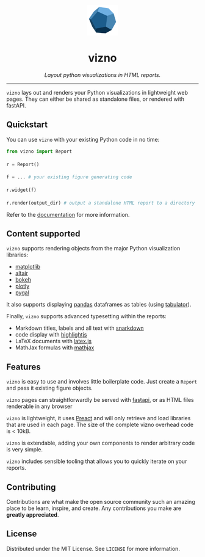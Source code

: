 <p align="center">
  <a href="https://github.com/victorbenichoux/vizno">
    <img src="https://raw.githubusercontent.com/victorbenichoux/vizno/main/.github/resources/vizno.svg" alt="Logo" width="80" height="80">
  </a>
</p>
<h1 align="center"> vizno </h1>
<p align="center">
  <em>Layout python visualizations in HTML reports.</em>
</p>
    
---

`vizno` lays out and renders your Python visualizations in lightweight web pages. They can either be shared as standalone files, or rendered with fastAPI.

## Quickstart

You can use `vizno` with your existing Python code in no time:

```python
from vizno import Report

r = Report()

f = ... # your existing figure generating code

r.widget(f)

r.render(output_dir) # output a standalone HTML report to a directory
```

Refer to the [documentation](https://victorbenichoux.github.io/vizno/) for more information.

## Content supported

`vizno` supports rendering objects from the major Python visualization libraries:

- [matplotlib](https://matplotlib.org/)
- [altair](https://altair-viz.github.io/)
- [bokeh](https://docs.bokeh.org/en/latest/index.html#)
- [plotly](https://github.com/plotly/plotly.py)
- [pygal](http://www.pygal.org/en/stable/)

It also supports displaying [pandas]() dataframes as tables (using [tabulator](http://tabulator.info/)).

Finally, `vizno` supports advanced typesetting within the reports:

- Markdown titles, labels and all text with [snarkdown](https://github.com/developit/snarkdown)
- code display with [highlightjs](https://highlightjs.org/)
- LaTeX documents with [latex.js](https://latex.js.org/)
- MathJax formulas with [mathjax](https://www.mathjax.org/)

## Features

`vizno` is easy to use and involves little boilerplate code. Just create a `Report` and pass it existing figure objects.

`vizno` pages can straightforwardly be served with [fastapi](), or as HTML files renderable in any browser

`vizno` is lightweight, it uses [Preact]() and will only retrieve and load libraries that are used in each page. The size of the complete vizno overhead code is < 10kB.

`vizno` is extendable, adding your own components to render arbitrary code is very simple.

`vizno` includes sensible tooling that allows you to quickly iterate on your reports.

## Contributing

Contributions are what make the open source community such an amazing place to be learn, inspire, and create. Any contributions you make are **greatly appreciated**.

## License

Distributed under the MIT License. See `LICENSE` for more information.
